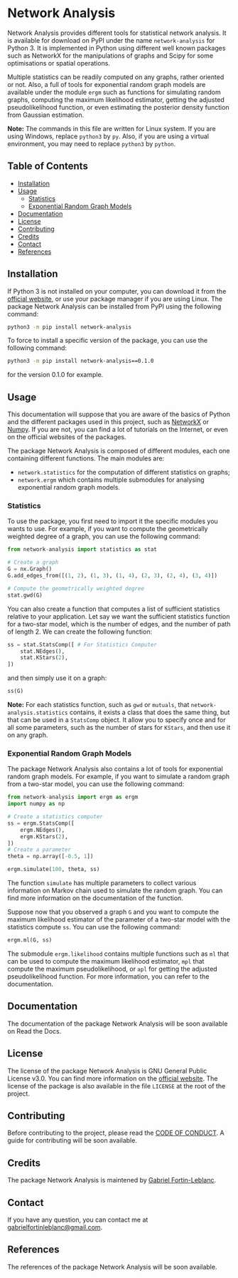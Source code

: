 # Network Analysis <!-- omit in toc -->

Network Analysis provides different tools for statistical network analysis. It is available for download on PyPI under the name `network-analysis` for Python 3. It is implemented in Python using different well known packages such as NetworkX for the manipulations of graphs and Scipy for some optimisations or spatial operations.

Multiple statistics can be readily computed on any graphs, rather oriented or not. Also, a full of tools for exponential random graph models are available under the module `ergm` such as functions for simulating random graphs, computing the maximum likelihood estimator, getting the adjusted pseudolikelihood function, or even estimating the posterior density function from Gaussian estimation.

**Note:** The commands in this file are written for Linux system. If you are using Windows, replace `python3` by `py`. Also, if you are using a virtual environment, you may need to replace `python3` by `python`.

## Table of Contents <!-- omit in toc -->

- [Installation](#installation)
- [Usage](#usage)
  - [Statistics](#statistics)
  - [Exponential Random Graph Models](#exponential-random-graph-models)
- [Documentation](#documentation)
- [License](#license)
- [Contributing](#contributing)
- [Credits](#credits)
- [Contact](#contact)
- [References](#references)

## Installation

If Python 3 is not installed on your computer, you can download it from the [official website](https://www.python.org/downloads/), or use your package manager if you are using Linux. The package Network Analysis can be installed from PyPI using the following command:

```bash
python3 -m pip install network-analysis
```

To force to install a specific version of the package, you can use the following command:

```bash
python3 -m pip install network-analysis==0.1.0
```

for the version 0.1.0 for example.

## Usage

This documentation will suppose that you are aware of the basics of Python and the different packages used in this project, such as [NetworkX](https://networkx.org/) or [Numpy](https://numpy.org/). If you are not, you can find a lot of tutorials on the Internet, or even on the official websites of the packages.

The package Network Analysis is composed of different modules, each one containing different functions. The main modules are:

- `network.statistics` for the computation of different statistics on graphs;
- `network.ergm` which contains multiple submodules for analysing exponential random graph models.

### Statistics

To use the package, you first need to import it the specific modules you wants to use. For example, if you want to compute the geometrically weighted degree of a graph, you can use the following command:

```python
from network-analysis import statistics as stat

# Create a graph
G = nx.Graph()
G.add_edges_from([(1, 2), (1, 3), (1, 4), (2, 3), (2, 4), (3, 4)])

# Compute the geometrically weighted degree
stat.gwd(G)
```

You can also create a function that computes a list of sufficient statistics relative to your application. Let say we want the sufficient statistics function for a two-star model, which is the number of edges, and the number of path of length 2. We can create the following function:

```python
ss = stat.StatsComp([ # For Statistics Computer
    stat.NEdges(),
    stat.KStars(2),
])
```

and then simply use it on a graph:

```python
ss(G)
```

**Note:** For each statistics function, such as `gwd` or `mutuals`, that `network-analysis.statistics` contains, it exists a class that does the same thing, but that can be used in a `StatsComp` object. It allow you to specify once and for all some parameters, such as the number of stars for `KStars`, and then use it on any graph.

### Exponential Random Graph Models

The package Network Analysis also contains a lot of tools for exponential random graph models. For example, if you want to simulate a random graph from a two-star model, you can use the following command:

```python
from network-analysis import ergm as ergm
import numpy as np

# Create a statistics computer
ss = ergm.StatsComp([
    ergm.NEdges(),
    ergm.KStars(2),
])
# Create a parameter
theta = np.array([-0.5, 1])

ergm.simulate(100, theta, ss)
```

The function `simulate` has multiple parameters to collect various information on Markov chain used to simulate the random graph. You can find more information on the documentation of the function.

Suppose now that you observed a graph `G` and you want to compute the maximum likelihood estimator of the parameter of a two-star model with the statistics compute `ss`. You can use the following command:

```python
ergm.ml(G, ss)
```

The submodule `ergm.likelihood` contains multiple functions such as `ml` that can be used to compute the maximum likelihood estimator, `mpl` that compute the maximum pseudolikelihood, or `apl` for getting the adjusted pseudolikelihood function. For more information, you can refer to the documentation.

## Documentation

The documentation of the package Network Analysis will be soon available on Read the Docs.

## License

The license of the package Network Analysis is GNU General Public License v3.0. You can find more information on the [official website](https://www.gnu.org/licenses/gpl-3.0.en.html). The license of the package is also available in the file `LICENSE` at the root of the project.

## Contributing

Before contributing to the project, please read the [CODE OF CONDUCT](CODE_OF_CONDUCT.md). A guide for contributing will be soon available.

## Credits

The package Network Analysis is maintened by [Gabriel Fortin-Leblanc](https://github.com/gabriel-fortin-leblanc).

## Contact

If you have any question, you can contact me at [gabrielfortinleblanc@gmail.com](mailto:gabrielfortinleblanc@gmail.com).

## References

The references of the package Network Analysis will be soon available.